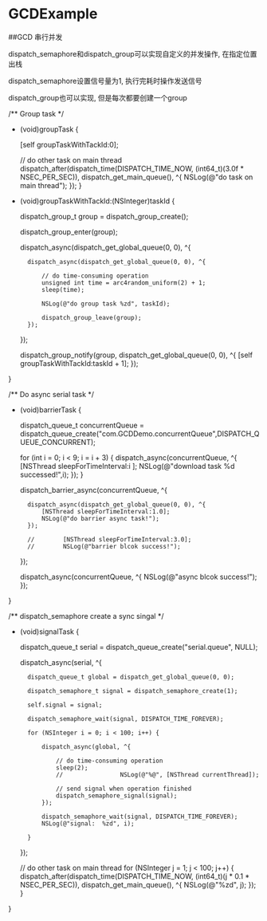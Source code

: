# GCDExample



##GCD 串行并发

dispatch_semaphore和dispatch_group可以实现自定义的并发操作, 在指定位置出栈

dispatch_semaphore设置信号量为1, 执行完耗时操作发送信号

dispatch_group也可以实现, 但是每次都要创建一个group



/**
 Group task
 */
- (void)groupTask {
    
    [self groupTaskWithTackId:0];
    
    // do other task on main thread
    dispatch_after(dispatch_time(DISPATCH_TIME_NOW, (int64_t)(3.0f * NSEC_PER_SEC)), dispatch_get_main_queue(), ^{
        NSLog(@"do task on main thread");
    });
}


- (void)groupTaskWithTackId:(NSInteger)taskId {
    
    dispatch_group_t group = dispatch_group_create();
    
    dispatch_group_enter(group);
    
    dispatch_async(dispatch_get_global_queue(0, 0), ^{
        
        dispatch_async(dispatch_get_global_queue(0, 0), ^{
            
            // do time-consuming operation
            unsigned int time = arc4random_uniform(2) + 1;
            sleep(time);
            
            NSLog(@"do group task %zd", taskId);
            
            dispatch_group_leave(group);
        });
    });
    
    dispatch_group_notify(group, dispatch_get_global_queue(0, 0), ^{
        [self groupTaskWithTackId:taskId + 1];
    });
    
}

/**
 Do async serial task
 */
- (void)barrierTask {
    
    
    dispatch_queue_t concurrentQueue = dispatch_queue_create("com.GCDDemo.concurrentQueue",DISPATCH_QUEUE_CONCURRENT);
    
    for (int i = 0; i < 9; i = i + 3) {
        dispatch_async(concurrentQueue, ^{
            [NSThread sleepForTimeInterval:i ];
            NSLog(@"download task %d successed!",i);
        });
    }
    
    dispatch_barrier_async(concurrentQueue, ^{
        
        dispatch_async(dispatch_get_global_queue(0, 0), ^{
            [NSThread sleepForTimeInterval:1.0];
            NSLog(@"do barrier async task!");
        });
        
        //        [NSThread sleepForTimeInterval:3.0];
        //        NSLog(@"barrier blcok success!");
    });
    
    
    dispatch_async(concurrentQueue, ^{
        NSLog(@"async blcok success!");
    });
    
}


/**
 dispatch_semaphore create a sync singal
 */
- (void)signalTask {
    
    
    dispatch_queue_t serial = dispatch_queue_create("serial.queue", NULL);
    
    dispatch_async(serial, ^{
        
        dispatch_queue_t global = dispatch_get_global_queue(0, 0);
        
        dispatch_semaphore_t signal = dispatch_semaphore_create(1);
        
        self.signal = signal;
        
        dispatch_semaphore_wait(signal, DISPATCH_TIME_FOREVER);
        
        for (NSInteger i = 0; i < 100; i++) {
            
            dispatch_async(global, ^{
                
                // do time-consuming operation
                sleep(2);
                //                NSLog(@"%@", [NSThread currentThread]);
                
                // send signal when operation finished
                dispatch_semaphore_signal(signal);
            });
            
            dispatch_semaphore_wait(signal, DISPATCH_TIME_FOREVER);
            NSLog(@"signal:  %zd", i);
            
        }
    });
    
    // do other task on main thread
    for (NSInteger j = 1; j < 100; j++) {
        dispatch_after(dispatch_time(DISPATCH_TIME_NOW, (int64_t)(j * 0.1 * NSEC_PER_SEC)), dispatch_get_main_queue(), ^{
            NSLog(@"%zd", j);
        });
    }
    
}
